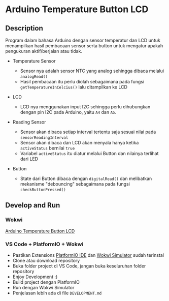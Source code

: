# Arduino Temperature Button LCD

## Description

Program dalam bahasa Arduino dengan sensor temperatur dan LCD untuk menampilkan hasil pembacaan sensor serta button untuk mengatur apakah pengukuran aktif/berjalan atau tidak.

-   Temperature Sensor

    -   Sensor nya adalah sensor NTC yang analog sehingga dibaca melalui `analogRead()`
    -   Hasil pembacaan itu perlu diolah sebagaimana pada fungsi `getTemperatureInCelcius()` lalu ditampilkan ke LCD

-   LCD

    -   LCD nya menggunakan input I2C sehingga perlu dihubungkan dengan pin I2C pada Arduino, yaitu `A4` dan `A5`.

-   Reading Sensor

    -   Sensor akan dibaca setiap interval tertentu saja sesuai nilai pada `sensorReadingInterval`
    -   Sensor akan dibaca dan LCD akan menyala hanya ketika `activeStatus` bernilai `true`
    -   Variabel `activeStatus` itu diatur melalui Button dan nilainya terlihat dari LED

-   Button

    -   State dari Button dibaca dengan `digitalRead()` dan melibatkan mekanisme "debouncing" sebagaimana pada fungsi `checkButtonPressed()`

## Develop and Run

### Wokwi

[Arduino Temperature Button LCD](https://wokwi.com/projects/386168445311095809)

### VS Code + PlatformIO + Wokwi

-   Pastikan Extensions [PlatformIO IDE](https://marketplace.visualstudio.com/items?itemName=platformio.platformio-ide) dan [Wokwi Simulator](https://marketplace.visualstudio.com/items?itemName=Wokwi.wokwi-vscode) sudah terinstal
-   Clone atau download repository
-   Buka folder project di VS Code, jangan buka keseluruhan folder repository
-   Enjoy Development :)
-   Build project dengan PlatformIO
-   Run dengan Wokwi Simulator
-   Penjelasan lebih ada di file `DEVELOPMENT.md`
